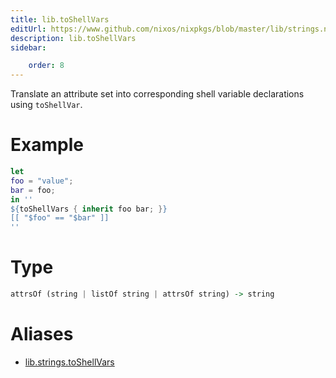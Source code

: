 ```yaml
---
title: lib.toShellVars
editUrl: https://www.github.com/nixos/nixpkgs/blob/master/lib/strings.nix#L715C17
description: lib.toShellVars
sidebar:

    order: 8
---
```


Translate an attribute set into corresponding shell variable declarations
using `toShellVar`.

# Example

```nix
let
foo = "value";
bar = foo;
in ''
${toShellVars { inherit foo bar; }}
[[ "$foo" == "$bar" ]]
''
```

# Type

```haskell
attrsOf (string | listOf string | attrsOf string) -> string
```


# Aliases

- [lib.strings.toShellVars](reference/lib/strings/lib-strings-toShellVars)


